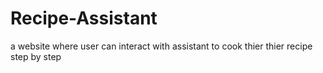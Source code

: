 # Recipe-Assistant
a website where user can interact with assistant to cook thier thier recipe step by step
